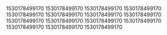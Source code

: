 1530178499170
1530178499170
1530178499170
1530178499170
1530178499170
1530178499170
1530178499170
1530178499170
1530178499170
1530178499170
1530178499170
1530178499170
1530178499170
1530178499170
1530178499170